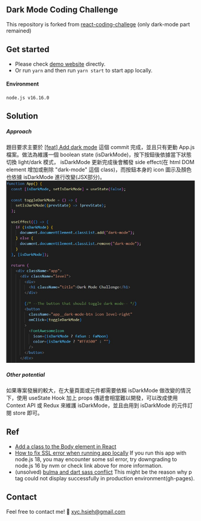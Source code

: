 ## Dark Mode Coding Challenge
This repository is forked from [react-coding-challege](https://github.com/alexgurr/react-coding-challenges) (only dark-mode part remained)  

## Get started
- Please check [demo website](https://xieyou0608.github.io/react-coding-challenges-dark-mode/) directly.
- Or run `yarn` and then run `yarn start` to start app locally.
#### Environment
`node.js v16.16.0`


## Solution
##### Approach
題目要求主要於 [[feat] Add dark mode](https://github.com/xieyou0608/react-coding-challenges-dark-mode/commit/ba9977adbe0a7f15cca54408daee1ae0ae4440b3) 這個 commit 完成，並且只有更動 App.js 檔案。做法為維護一個 boolean state (isDarkMode)，按下按鈕後依據當下狀態切換 light/dark 模式， isDarkMode 更新完成後會觸發 side effect(在 html DOM element 增加或刪除 "dark-mode" 這個 class)，而按鈕本身的 icon 圖示及顏色也依據 isDarkMode 進行改變(JSX部分)。
![Check solution.jpg](./solution.jpg)

##### Other potential
如果專案發展的較大，在大量頁面或元件都需要依賴 isDarkMode 做改變的情況下，使用 useState Hook 加上 props 傳遞會相當難以開發，可以改成使用 Context API 或 Redux 來維護 isDarkMode，並且由用到 isDarkMode 的元件訂閱 store 即可。

## Ref
- [Add a class to the Body element in React](https://bobbyhadz.com/blog/react-add-class-to-body-element)
- [How to fix SSL error when running app locally](https://stackoverflow.com/questions/69692842/error-message-error0308010cdigital-envelope-routinesunsupported)
If you run this app with node.js 18, you may encounter some ssl error, try downgrading to node.js 16 by nvm or check link above for more information.
- (unsolved) [bulma and dart sass conflict](https://github.com/jgthms/bulma/issues/3333)
This might be the reason why p tag could not display successfully in production environment(gh-pages).

## Contact
Feel free to contact me!
:email: xyc.hsieh@gmail.com